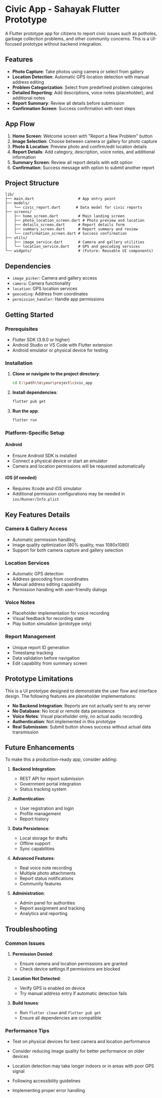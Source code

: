 # Civic App - Sahayak Flutter Prototype

A Flutter prototype app for citizens to report civic issues such as potholes, garbage collection problems, and other community concerns. This is a UI-focused prototype without backend integration.

## Features

- **Photo Capture**: Take photos using camera or select from gallery
- **Location Detection**: Automatic GPS location detection with manual address editing
- **Problem Categorization**: Select from predefined problem categories
- **Detailed Reporting**: Add descriptions, voice notes (placeholder), and additional notes
- **Report Summary**: Review all details before submission
- **Confirmation Screen**: Success confirmation with next steps

## App Flow

1. **Home Screen**: Welcome screen with "Report a New Problem" button
2. **Image Selection**: Choose between camera or gallery for photo capture
3. **Photo & Location**: Preview photo and confirm/edit location details
4. **Report Details**: Add category, description, voice notes, and additional information
5. **Summary Screen**: Review all report details with edit option
6. **Confirmation**: Success message with option to submit another report

## Project Structure

```
lib/
├── main.dart                    # App entry point
├── models/
│   └── civic_report.dart       # Data model for civic reports
├── screens/
│   ├── home_screen.dart         # Main landing screen
│   ├── photo_location_screen.dart # Photo preview and location
│   ├── details_screen.dart      # Report details form
│   ├── summary_screen.dart      # Report summary and review
│   └── confirmation_screen.dart # Success confirmation
├── utils/
│   ├── image_service.dart       # Camera and gallery utilities
│   └── location_service.dart    # GPS and geocoding services
└── widgets/                     # (Future: Reusable UI components)
```

## Dependencies

- `image_picker`: Camera and gallery access
- `camera`: Camera functionality
- `location`: GPS location services
- `geocoding`: Address from coordinates
- `permission_handler`: Handle app permissions

## Getting Started

### Prerequisites

- Flutter SDK (3.9.0 or higher)
- Android Studio or VS Code with Flutter extension
- Android emulator or physical device for testing

### Installation

1. **Clone or navigate to the project directory**:
   ```bash
   cd C:\path\to\your\project\civic_app

   ```

2. **Install dependencies**:
   ```bash
   flutter pub get
   ```

3. **Run the app**:
   ```bash
   flutter run
   ```

### Platform-Specific Setup

#### Android
- Ensure Android SDK is installed
- Connect a physical device or start an emulator
- Camera and location permissions will be requested automatically

#### iOS (if needed)
- Requires Xcode and iOS simulator
- Additional permission configurations may be needed in `ios/Runner/Info.plist`

## Key Features Details

### Camera & Gallery Access
- Automatic permission handling
- Image quality optimization (80% quality, max 1080x1080)
- Support for both camera capture and gallery selection

### Location Services
- Automatic GPS detection
- Address geocoding from coordinates
- Manual address editing capability
- Permission handling with user-friendly dialogs

### Voice Notes
- Placeholder implementation for voice recording
- Visual feedback for recording state
- Play button simulation (prototype only)

### Report Management
- Unique report ID generation
- Timestamp tracking
- Data validation before navigation
- Edit capability from summary screen

## Prototype Limitations

This is a UI prototype designed to demonstrate the user flow and interface design. The following features are placeholder implementations:

- **No Backend Integration**: Reports are not actually sent to any server
- **No Database**: No local or remote data persistence
- **Voice Notes**: Visual placeholder only, no actual audio recording
- **Authentication**: Not implemented in this prototype
- **Real Submission**: Submit button shows success without actual data transmission

## Future Enhancements

To make this a production-ready app, consider adding:

1. **Backend Integration**:
   - REST API for report submission
   - Government portal integration
   - Status tracking system

2. **Authentication**:
   - User registration and login
   - Profile management
   - Report history

3. **Data Persistence**:
   - Local storage for drafts
   - Offline support
   - Sync capabilities

4. **Advanced Features**:
   - Real voice note recording
   - Multiple photo attachments
   - Report status notifications
   - Community features

5. **Administration**:
   - Admin panel for authorities
   - Report assignment and tracking
   - Analytics and reporting

## Troubleshooting

### Common Issues

1. **Permission Denied**: 
   - Ensure camera and location permissions are granted
   - Check device settings if permissions are blocked

2. **Location Not Detected**:
   - Verify GPS is enabled on device
   - Try manual address entry if automatic detection fails

3. **Build Issues**:
   - Run `flutter clean` and `flutter pub get`
   - Ensure all dependencies are compatible

### Performance Tips

- Test on physical devices for best camera and location performance
- Consider reducing image quality for better performance on older devices
- Location detection may take longer indoors or in areas with poor GPS signal



- Following accessibility guidelines
- Implementing proper error handling


